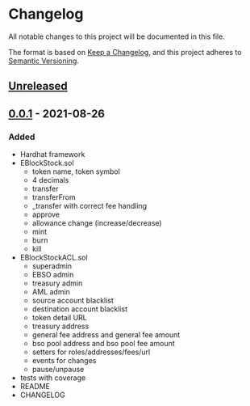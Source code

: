 # Changelog

All notable changes to this project will be documented in this file.

The format is based on [Keep a Changelog](https://keepachangelog.com/en/1.0.0/),
and this project adheres to [Semantic Versioning](https://semver.org/spec/v2.0.0.html).

## [Unreleased]

## [0.0.1] - 2021-08-26

### Added

- Hardhat framework
- EBlockStock.sol
  - token name, token symbol
  - 4 decimals
  - transfer
  - transferFrom
  - \_transfer with correct fee handling
  - approve
  - allowance change (increase/decrease)
  - mint
  - burn
  - kill
- EBlockStockACL.sol
  - superadmin
  - EBSO admin
  - treasury admin
  - AML admin
  - source account blacklist
  - destination account blacklist
  - token detail URL
  - treasury address
  - general fee address and general fee amount
  - bso pool address and bso pool fee amount
  - setters for roles/addresses/fees/url
  - events for changes
  - pause/unpause
- tests with coverage
- README
- CHANGELOG

[unreleased]: https://github.com/blockben-official/ebso/compare/v0.0.1...HEAD
[0.0.1]: https://github.com/blockben-official/ebso/releases/tag/v0.0.1

